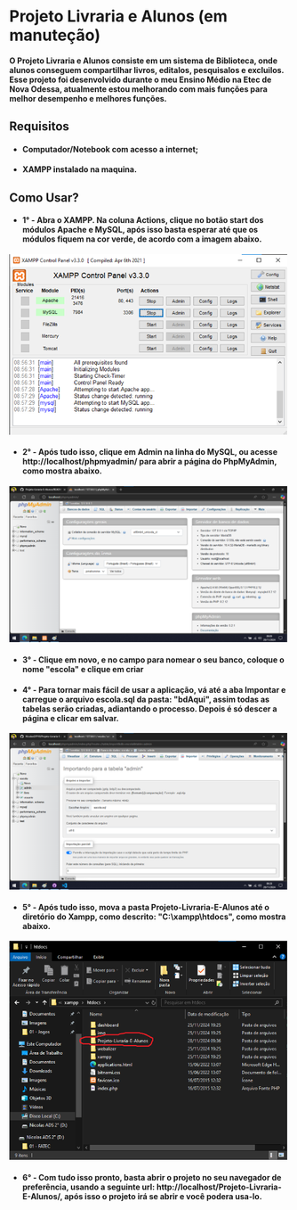 # Projeto Livraria e Alunos (em manuteção)
 
#### O Projeto Livraria e Alunos consiste em um sistema de Biblioteca, onde alunos conseguem compartilhar livros, editalos, pesquisalos e excluilos. Esse projeto foi desenvolvido durante o meu Ensino Médio na Etec de Nova Odessa, atualmente estou melhorando com mais funções para melhor desempenho e melhores funções.

## Requisitos

- #### Computador/Notebook com acesso a internet;
- #### XAMPP instalado na maquina.

## Como Usar?

- #### 1° - Abra o XAMPP. Na coluna Actions, clique no botão start dos módulos Apache e MySQL, após isso basta esperar até que os módulos fiquem na cor verde, de acordo com a imagem abaixo.

<img alt="imagem xampp ligado" width="500px" src="imgReadme/xampp ligado.png">

- #### 2° - Após tudo isso, clique em Admin na linha do MySQL, ou acesse http://localhost/phpmyadmin/ para abrir a página do PhpMyAdmin, como mostra abaixo.

<img alt="pagina phpmyadmin" width="500px" src="imgReadme/pagina phpmyadmin.png">

- #### 3° - Clique em novo, e no campo para nomear o seu banco, coloque o nome "escola" e clique em criar

- #### 4° - Para tornar mais fácil de usar a aplicação, vá até a aba Impontar e carregue o arquivo escola.sql da pasta: "bdAqui", assim todas as tabelas serão criadas, adiantando o processo. Depois é só descer a página e clicar em salvar.

<img alt="pagina importar" width="500px" src="imgReadme/importar banco.png">

- #### 5° - Após tudo isso, mova a pasta Projeto-Livraria-E-Alunos até o diretório do Xampp, como descrito: "C:\xampp\htdocs", como mostra abaixo.

<img alt="pasta do xampp" width="500px" src="imgReadme/pasta do xampp.png">

- #### 6° - Com tudo isso pronto, basta abrir o projeto no seu navegador de preferência, usando a seguinte url: http://localhost/Projeto-Livraria-E-Alunos/, após isso o projeto irá se abrir e você podera usa-lo.


